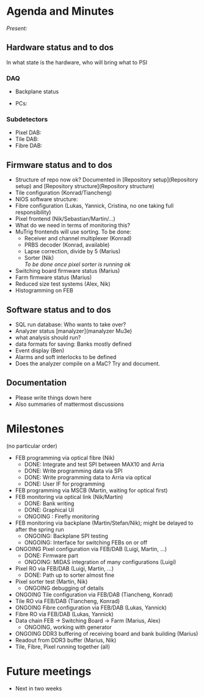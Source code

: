 # Agenda and Minutes

*Present:*

## Hardware status and to dos

In what state is the hardware, who will bring what to PSI

### DAQ
* Backplane status  

* PCs:  
  
### Subdetectors
* Pixel DAB:  
* Tile DAB:  
* Fibre DAB:  
   
## Firmware status and to dos
* Structure of repo now ok? Documented in [Repository setup](Repository setup) and [Repository structure](Repository structure)  
* Tile configuration (Konrad/Tiancheng)  
* NIOS software structure:  
* Fibre configuration (Lukas, Yannick, Cristina, no one taking full responsibility)  
* Pixel frontend (Nik/Sebastian/Martin/...)  
* What do we need in terms of monitoring this?
* MuTrig frontends will use sorting. To be done:  
    * Receiver and channel multiplexer (Konrad)
    * PRBS decoder (Konrad, available)
    * Lapse correction, divide by 5 (Marius)
    * Sorter (Nik)  
       *To be done once pixel sorter is running ok*
* Switching board firmware status (Marius)  
* Farm firmware status (Marius)  
* Reduced size test systems (Alex, Nik)     
* Histogramming on FEB  

## Software status and to dos
* SQL run database: Who wants to take over?  
* Analyzer status [manalyzer](manalyzer Mu3e)
* what analysis should run?  
* data formats for saving: Banks mostly defined
* Event display (Ben)
* Alarms and soft interlocks to be defined
* Does the analyzer compile on a MaC? Try and document.

## Documentation
* Please write things down here
* Also summaries of mattermost discussions


# Milestones
(no particular order)

* FEB programming via optical fibre (Nik)
     * DONE: Integrate and test SPI between MAX10 and Arria 
     * DONE: Write programming data via SPI
     * DONE: Write programming data to Arria via optical
     * DONE: User IF for programming
* FEB programming via MSCB (Martin, waiting for optical first)
* FEB monitoring via optical link (Nik/Martin)
     * DONE: Bank writing
     * DONE: Graphical UI
     * ONGOING : Firefly monitoring
* FEB monitoring via backplane (Martin/Stefan/Nik); might be delayed to after the spring run
     * ONGOING: Backplane SPI testing
     * ONGOING: Interface for switching FEBs on or off
* ONGOING Pixel configuration via FEB/DAB (Luigi, Martin, ...)
     * DONE: Firmware part
     * ONGOING: MIDAS integration of many configurations (Luigi)
* Pixel RO via FEB/DAB (Luigi, Martin, ...)
     * DONE: Path up to sorter almost fine
* Pixel sorter test (Martin, Nik)
     * ONGOING debugging of details
* ONGOING Tile configuration via FEB/DAB (Tiancheng, Konrad)
* Tile RO via FEB/DAB (Tiancheng, Konrad)
* ONGOING Fibre configuration via FEB/DAB (Lukas, Yannick)
* Fibre RO via FEB/DAB (Lukas, Yannick)
* Data chain FEB -> Switching Board -> Farm (Marius, Alex)
     * ONGOING, working with generator
* ONGOING DDR3 buffering of receiving board and bank building (Marius)
* Readout from DDR3 buffer (Marius, Nik)
* Tile, Fibre, Pixel running together (all)

# Future meetings

* Next in two weeks